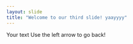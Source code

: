 ```yaml
---
layout: slide
title: "Welcome to our third slide! yaayyyy"
---
```

Your text
Use the left arrow to go back!
